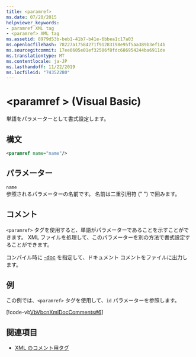 ```yaml
---
title: <paramref>
ms.date: 07/20/2015
helpviewer_keywords:
- paramref XML tag
- <paramref> XML tag
ms.assetid: 8979d53b-beb1-41b7-b41e-6bbea1c17a03
ms.openlocfilehash: 78227a17584271f91283198e95f5aa389b3ef14b
ms.sourcegitcommit: 17ee6605e01ef32506f8fdc686954244ba6911de
ms.translationtype: MT
ms.contentlocale: ja-JP
ms.lasthandoff: 11/22/2019
ms.locfileid: "74352280"
---
```

# <a name="paramref-visual-basic"></a>\<paramref > (Visual Basic)
単語をパラメーターとして書式設定します。  
  
## <a name="syntax"></a>構文  
  
```xml  
<paramref name="name"/>  
```  
  
## <a name="parameters"></a>パラメーター  
 `name`  
 参照されるパラメーターの名前です。 名前は二重引用符 (" ") で囲みます。  
  
## <a name="remarks"></a>コメント  
 `<paramref>` タグを使用すると、単語がパラメーターであることを示すことができます。 XML ファイルを処理して、このパラメーターを別の方法で書式設定することができます。  
  
 コンパイル時に [-doc](../../../visual-basic/reference/command-line-compiler/doc.md) を指定して、ドキュメント コメントをファイルに出力します。  
  
## <a name="example"></a>例  
 この例では、`<paramref>` タグを使用して、`id` パラメーターを参照します。  
  
 [!code-vb[VbVbcnXmlDocComments#6](~/samples/snippets/visualbasic/VS_Snippets_VBCSharp/VbVbcnXmlDocComments/VB/Class1.vb#6)]  
  
## <a name="see-also"></a>関連項目

- [XML のコメント用タグ](../../../visual-basic/language-reference/xmldoc/index.md)
